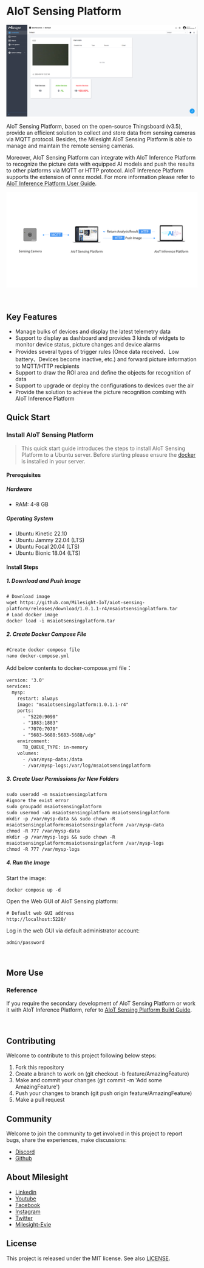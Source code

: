 # AIoT Sensing Platform

![dashboard.png](doc/img/dashboard.png) 

AIoT Sensing Platform, based on the open-source Thingsboard (v3.5), provide an efficient solution to collect and store data from sensing cameras via MQTT protocol. Besides, the Milesight AIoT Sensing Platform is able to manage and maintain the remote sensing cameras.

Moreover, AIoT Sensing Platform can integrate with AIoT Inference Platform to recognize the picture data with equipped AI models and push the results to other platforms via MQTT or HTTP protocol. AIoT Inference Platform supports the extension of onnx model. For more information please refer to [AIoT Inference Platform User Guide](https://resource.milesight.com/milesight/iot/document/aiot-inference-platform-user-guide-en.pdf).

![ai_image](doc/img/ai_image.png)

<br/>

## Key Features

- Manage bulks of devices and display the latest telemetry data
- Support to display as dashboard and provides 3 kinds of widgets to monitor device status, picture changes and device alarms
- Provides several types of trigger rules (Once data received、Low battery、Devices become inactive, etc.) and forward picture information to MQTT/HTTP recipients
- Support to draw the ROI area and define the objects for recognition of data
- Support to upgrade or deploy the configurations to devices over the air
- Provide the solution to achieve the picture recognition combing with AIoT Inference Platform



## Quick Start

### Install AIoT Sensing Platform

> This quick start guide introduces the steps to install AIoT Sensing Platform to a Ubuntu server. Before starting please ensure the [docker](https://docs.docker.com/engine/install/ubuntu/) is installed in your server.
>

#### Prerequisites

##### **Hardware**

- RAM: 4-8 GB

##### **Operating System**

- Ubuntu Kinetic 22.10
- Ubuntu Jammy 22.04 (LTS)
- Ubuntu Focal 20.04 (LTS)
- Ubuntu Bionic 18.04 (LTS)

#### Install Steps

##### 1. Download and Push Image

```
# Download image
wget https://github.com/Milesight-IoT/aiot-sensing-platform/releases/download/1.0.1.1-r4/msaiotsensingplatform.tar
# Load docker image
docker load -i msaiotsensingplatform.tar
```

##### 2. Create Docker Compose File

```
#Create docker compose file
nano docker-compose.yml
```

Add below contents to docker-compose.yml file：

```
version: '3.0'
services:
  mysp:
    restart: always
    image: "msaiotsensingplatform:1.0.1.1-r4"
    ports:
      - "5220:9090"
      - "1883:1883"
      - "7070:7070"
      - "5683-5688:5683-5688/udp"
    environment:
      TB_QUEUE_TYPE: in-memory 
    volumes:
      - /var/mysp-data:/data
      - /var/mysp-logs:/var/log/msaiotsensingplatform
```

##### 3. Create User Permissions for New Folders

```
sudo useradd -m msaiotsensingplatform
#ignore the exist error
sudo groupadd msaiotsensingplatform  
sudo usermod -aG msaiotsensingplatform msaiotsensingplatform
mkdir -p /var/mysp-data && sudo chown -R msaiotsensingplatform:msaiotsensingplatform /var/mysp-data
chmod -R 777 /var/mysp-data
mkdir -p /var/mysp-logs && sudo chown -R msaiotsensingplatform:msaiotsensingplatform /var/mysp-logs
chmod -R 777 /var/mysp-logs
```

##### 4. Run the Image

Start the image:

```
docker compose up -d
```

Open the Web GUI of AIoT Sensing platform:

```
# Default web GUI address
http://localhost:5220/
```
Log in the web GUI via default administrator account:
```
admin/password
```

<br/>

## More Use

### Reference

If you require the secondary development of AIoT Sensing Platform or work it with AIoT Inference Platform,  refer to [AIoT Sensing Platform Build Guide](doc/README_BUILD_EN.md).

<br/>

## Contributing

Welcome to contribute to this project following below steps:

1. Fork this repository
2. Create a branch to work on (git checkout -b feature/AmazingFeature)
3. Make and commit your changes (git commit -m 'Add some AmazingFeature')
4. Push your changes to branch (git push origin feature/AmazingFeature)
5. Make a pull request


## Community

Welcome to join the community to get involved in this project to report bugs, share the experiences, make discussions:

- [Discord](https://discord.gg/vNFxbwfErm "Discord")
- [Github](https://github.com/Milesight-IoT "GitHub")

## About Milesight

- [Linkedin](https://www.linkedin.com/company/milesightiot "Linkedin")
- [Youtube](https://www.youtube.com/c/MilesightIoT "Youtube")
- [Facebook](https://www.facebook.com/MilesightIoT "Facebook")
- [Instagram](https://www.instagram.com/milesightiot/ "Instagram")
- [Twitter](https://twitter.com/MilesightIoT "Twitter")
- [Milesight-Evie](https://www.linkedin.com/in/milesight-evie/ "Milesight-Evie")

## License

This project is released under the MIT license. See also [LICENSE](LICENSE).
